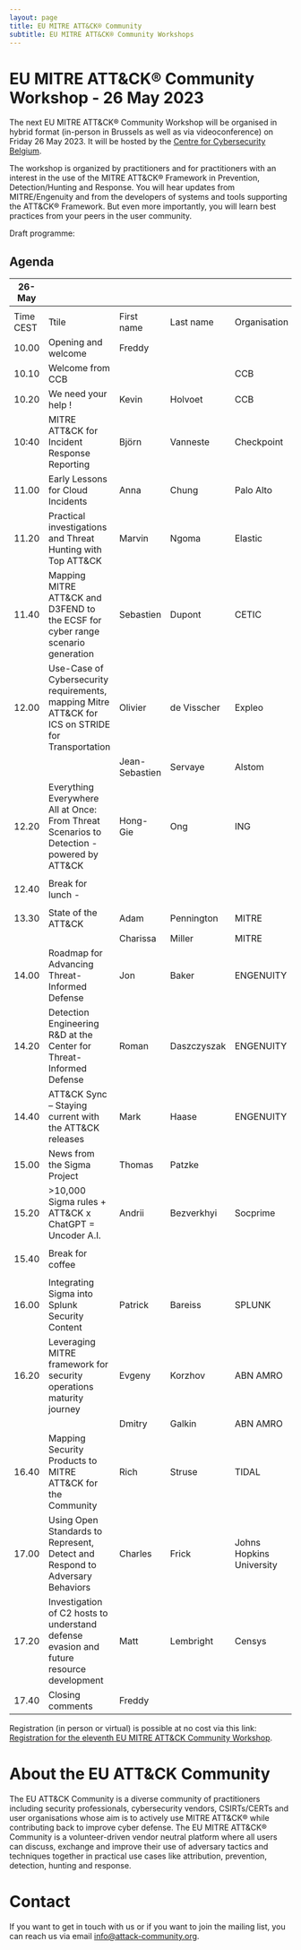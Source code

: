 ```yaml
---
layout: page
title: EU MITRE ATT&CK® Community
subtitle: EU MITRE ATT&CK® Community Workshops
---
```


# EU MITRE ATT&CK® Community Workshop - 26 May 2023

The next EU MITRE ATT&CK® Community Workshop will be organised in hybrid format (in-person in Brussels as well as via videoconference) on Friday 26 May 2023. It will be hosted by the <a href="https://ccb.belgium.be/en"> Centre for Cybersecurity Belgium</a>. 

The workshop is organized by practitioners and for practitioners with an interest in the use of the MITRE ATT&CK® Framework in Prevention, Detection/Hunting and Response. You will hear updates from MITRE/Engenuity and from the developers of systems and tools supporting the ATT&CK® Framework. But even more importantly, you will learn best practices from your peers in the user community. 

Draft programme:
## Agenda

| 26-May   |                                                                                       |             |            |                                   |
|----------|---------------------------------------------------------------------------------------|-------------|------------|-----------------------------------|
|          |                                                                                       |             |            |                                   |
| Time CEST| Ttile                                                                                 | First name  | Last name  | Organisation              
| 10.00    | Opening and welcome                                                                   | Freddy      |            |                           |
| 10.10    | Welcome from CCB                                                                      |       | | CCB                       |
| 10.20    | We need your help !                                                                   | Kevin       | Holvoet    | CCB                       |
| 10:40    | MITRE ATT&CK for Incident Response Reporting                                          | Björn       | Vanneste   | Checkpoint                |
| 11.00    | Early Lessons for Cloud Incidents      		                                           | Anna        | Chung      | Palo Alto                 |
| 11.20    | Practical investigations and Threat Hunting with Top ATT&CK			                     | Marvin      | Ngoma      | Elastic                   |
| 11.40    | Mapping MITRE ATT&CK and D3FEND to the ECSF for cyber range scenario generation			 | Sebastien   | Dupont     | CETIC                     |
| 12.00    | Use-Case of Cybersecurity requirements, mapping Mitre ATT&CK for ICS on STRIDE for Transportation	 		    | Olivier      | de Visscher      | Expleo                             |
|          |                                                                                       |  Jean-Sebastien  | Servaye           | Alstom                                  |
| 12.20    | Everything Everywhere All at Once: From Threat Scenarios to Detection - powered by ATT&CK					 | Hong-Gie   | Ong     | ING                     |
|          |                                                                                       |             |            |                                   |
| 12.40    | Break for lunch  -                                                                    |             |            |                                   |
|          |                                                                                       |             |            |                                   |
| 13.30    | State of the ATT&CK                                                                   | Adam        | Pennington | MITRE                             |
|          |                                                                                       | Charissa  | Miller           | MITRE                                  |
| 14.00    | Roadmap for Advancing Threat-Informed Defense   | Jon      | Baker      | ENGENUITY                         |
| 14.20    | Detection Engineering R&D at the Center for Threat-Informed Defense    | Roman        | Daszczyszak    | ENGENUITY                         |
| 14.40    | ATT&CK Sync – Staying current with the ATT&CK releases          | Mark       | Haase      | ENGENUITY                              |
| 15.00    | News from the Sigma Project		              | Thomas      | Patzke   |                           |
| 15.20    | >10,000 Sigma rules + ATT&CK x ChatGPT = Uncoder A.I.			          | Andrii      | Bezverkhyi   |  Socprime                         |
|          |                                                                                       |             |            |                                   |
| 15.40    | Break for coffee                                                                      |             |            |                                   |
|          |                                                                                       |             |            |                                   |
| 16.00    | Integrating Sigma into Splunk Security Content                                        | Patrick     | Bareiss    | SPLUNK                            |
| 16.20    | Leveraging MITRE framework for security operations maturity journey			             | Evgeny        | Korzhov     | ABN AMRO                             |
|          |                                                                                       | Dmitry	   | Galkin           | ABN AMRO                                   |
| 16.40    | Mapping Security Products to MITRE ATT&CK for the Community			                     | Rich      | Struse           | TIDAL             |
| 17.00    | Using Open Standards to Represent, Detect and Respond to Adversary Behaviors		 | Charles      | Frick           | Johns Hopkins University             |
| 17.20    | Investigation of C2 hosts to understand defense evasion and future resource development			     | Matt      | Lembright           | Censys             |
| 17.40    | Closing comments                                                                      | Freddy      |            |                                   |


Registration (in person or virtual) is possible at no cost via this link: <a href="https://www.eventbrite.com/e/11th-eu-attck-community-workshop-tickets-574427958487"> Registration for the eleventh 
EU MITRE ATT&CK Community Workshop</a>. 

# About the EU ATT&CK Community

The EU ATT&CK Community is a diverse community of practitioners including security professionals, cybersecurity vendors, CSIRTs/CERTs and user organisations whose aim is to actively use MITRE ATT&CK® while contributing back to improve cyber defense. The EU MITRE ATT&CK® Community is a volunteer-driven vendor neutral platform where all users can discuss, exchange and improve their use of adversary tactics and techniques together in practical use cases like attribution, prevention, detection, hunting and response.

# Contact

If you want to get in touch with us or if you want to join the mailing list, you can reach us via email info@attack-community.org. 


